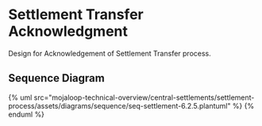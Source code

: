 # Settlement Transfer Acknowledgment

Design for Acknowledgement of Settlement Transfer process.

## Sequence Diagram

{% uml src="mojaloop-technical-overview/central-settlements/settlement-process/assets/diagrams/sequence/seq-settlement-6.2.5.plantuml" %}
{% enduml %}

